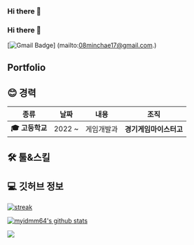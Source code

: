 ### Hi there 👋

<!--
**minchae123/minchae123** is a ✨ _special_ ✨ repository because its `README.md` (this file) appears on your GitHub profile.

Here are some ideas to get you started:

- 🔭 I’m currently working on ...
- 🌱 I’m currently learning ...
- 👯 I’m looking to collaborate on ...
- 🤔 I’m looking for help with ...
- 💬 Ask me about ...
- 📫 How to reach me: ...
- 😄 Pronouns: ...
- ⚡ Fun fact: ...
-->
### Hi there 👋
[![Gmail Badge](https://img.shields.io/badge/-Gmail-d14836?style=flat-square&logo=Gmail&logoColor=white&link=mailto:myidmm64@gmail.com)]
(mailto:08minchae17@gmail.com.)

## Portfolio

<h2 align="left">😊 경력</h2>

| **종류** | **날짜** | **내용** | **조직** |
|:--------:|:--------:|:--------:|:--------:|
| **:mortar_board: 고등학교** | 2022 ~ | 게임개발과 | **경기게임마이스터고** |

<h2 align="left">🛠️ 툴&스킬</h2>

<h2 align="left">💻 깃허브 정보</h2>

[![streak](https://github-readme-streak-stats.herokuapp.com/?user=myidmm64&theme=calm)](https://github.com/minchae123)

[![myidmm64's github stats](https://github-readme-stats.vercel.app/api?username=myidmm64&show_icons=true&theme=dracula)](https://github.com/minchae123)

<a href="https://opgc.me/#/users/myidmm64" target="_blank"><img src="https://api.opgc.me/githubs/users/myidmm64/tag/?theme=basic" /></a>

<!--
**myidmm64/myidmm64** is a ✨ _special_ ✨ repository because its `README.md` (this file) appears on your GitHub profile.
-->
